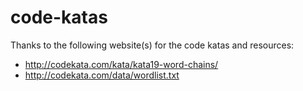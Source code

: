 # code-katas

Thanks to the following website(s) for the code katas and resources:

* http://codekata.com/kata/kata19-word-chains/
* http://codekata.com/data/wordlist.txt 

